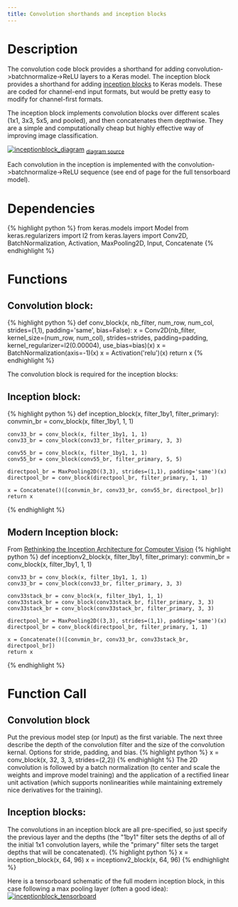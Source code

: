 ```yaml
---
title: Convolution shorthands and inception blocks
---
```

# Description
The convolution code block provides a shorthand for adding convolution->batchnormalize->ReLU layers to a Keras model. The inception block provides a shorthand for adding [inception blocks](https://arxiv.org/pdf/1409.4842.pdf) to Keras models. These are coded for channel-end input formats, but would be pretty easy to modify for channel-first formats.  
  
The inception block implements convolution blocks over different scales (1x1, 3x3, 5x5, and pooled), and then concatenates them depthwise. They are a simple and computationally cheap but highly effective way of improving image classification.  
  
[![inceptionblock_diagram](/Cogneuro_helpers/img/inceptionblock_diagram.png)](/Cogneuro_helpers/img/inceptionblock_diagram.png)
<sub><a href='https://medium.com/initialized-capital/we-need-to-go-deeper-a-practical-guide-to-tensorflow-and-inception-50e66281804f'>diagram source</a>

Each convolution in the inception is implemented with the convolution->batchnormalize->ReLU sequence (see end of page for the full tensorboard model).

# Dependencies
{% highlight python %}
from keras.models import Model
from keras.regularizers import l2
from keras.layers import Conv2D, BatchNormalization, Activation, MaxPooling2D, Input, Concatenate
{% endhighlight %}

# Functions
## Convolution block:
{% highlight python %}
def conv_block(x, nb_filter, num_row, num_col, strides=(1,1), padding='same', bias=False):
    x = Conv2D(nb_filter, kernel_size=(num_row, num_col), strides=strides, padding=padding, kernel_regularizer=l2(0.00004), use_bias=bias)(x)
    x = BatchNormalization(axis=-1)(x)
    x = Activation('relu')(x)
    return x
{% endhighlight %}

The convolution block is required for the inception blocks:

## Inception block:
{% highlight python %}
def inception_block(x, filter_1by1, filter_primary):
    convmin_br = conv_block(x, filter_1by1, 1, 1)

    conv33_br = conv_block(x, filter_1by1, 1, 1)
    conv33_br = conv_block(conv33_br, filter_primary, 3, 3)

    conv55_br = conv_block(x, filter_1by1, 1, 1)
    conv55_br = conv_block(conv55_br, filter_primary, 5, 5)

    directpool_br = MaxPooling2D((3,3), strides=(1,1), padding='same')(x)
    directpool_br = conv_block(directpool_br, filter_primary, 1, 1)

    x = Concatenate()([convmin_br, conv33_br, conv55_br, directpool_br])
    return x
{% endhighlight %}

## Modern Inception block:
From [Rethinking the Inception Architecture for Computer Vision](https://arxiv.org/pdf/1512.00567.pdf)
{% highlight python %}
def inceptionv2_block(x, filter_1by1, filter_primary):
    convmin_br = conv_block(x, filter_1by1, 1, 1)

    conv33_br = conv_block(x, filter_1by1, 1, 1)
    conv33_br = conv_block(conv33_br, filter_primary, 3, 3)

    conv33stack_br = conv_block(x, filter_1by1, 1, 1)
    conv33stack_br = conv_block(conv33stack_br, filter_primary, 3, 3)
    conv33stack_br = conv_block(conv33stack_br, filter_primary, 3, 3)

    directpool_br = MaxPooling2D((3,3), strides=(1,1), padding='same')(x)
    directpool_br = conv_block(directpool_br, filter_primary, 1, 1)

    x = Concatenate()([convmin_br, conv33_br, conv33stack_br, directpool_br])
    return x
{% endhighlight %}

# Function Call
## Convolution block
Put the previous model step (or Input) as the first variable. The next three describe the depth of the convolution filter and the size of the convolution kernal. Options for stride, padding, and bias.
{% highlight python %}
x = conv_block(x, 32, 3, 3, strides=(2,2))
{% endhighlight %}
The 2D convolution is followed by a batch normalization (to center and scale the weights and improve model training) and the application of a rectified linear unit activation (which supports nonlinearities while maintaining extremely nice derivatives for the training).

## Inception blocks:
The convolutions in an inception block are all pre-specified, so just specify the previous layer and the depths (the "1by1" filter sets the depths of all of the initial 1x1 convolution layers, while the "primary" filter sets the target depths that will be concatenated).
{% highlight python %}
x = inception_block(x, 64, 96)
x = inceptionv2_block(x, 64, 96)
{% endhighlight %}

Here is a tensorboard schematic of the full modern inception block, in this case following a max pooling layer (often a good idea):
[![inceptionblock_tensorboard](/Cogneuro_helpers/img/inceptionblock_tensorboard.png)](/Cogneuro_helpers/img/inceptionblock_tensorboard.png)
